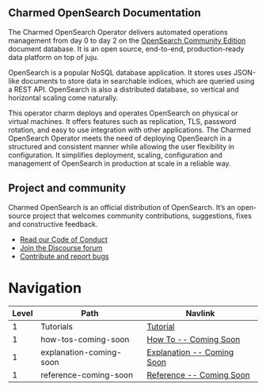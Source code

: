 ## Charmed OpenSearch Documentation
The Charmed OpenSearch Operator delivers automated operations management from day 0 to day 2 on the [OpenSearch Community Edition](https://github.com/opensearch-project/OpenSearch/) document database. It is an open source, end-to-end, production-ready data platform on top of juju.

OpenSearch is a popular NoSQL database application. It stores uses JSON-like documents to store data in searchable indices, which are queried using a REST API. OpenSearch is also a distributed database, so vertical and horizontal scaling come naturally.

This operator charm deploys and operates OpenSearch on physical or virtual machines. It offers features such as replication, TLS, password rotation, and easy to use integration with other applications. The Charmed OpenSearch Operator meets the need of deploying OpenSearch in a structured and consistent manner while allowing the user flexibility in configuration. It simplifies deployment, scaling, configuration and management of OpenSearch in production at scale in a reliable way.

## Project and community

Charmed OpenSearch is an official distribution of OpenSearch. It’s an open-source project that welcomes community contributions, suggestions, fixes and constructive feedback.
- [Read our Code of Conduct](https://ubuntu.com/community/code-of-conduct)
- [Join the Discourse forum](https://discourse.charmhub.io/tag/opensearch)
- [Contribute and report bugs](https://github.com/canonical/opensearch-operator)


# Navigation

| Level | Path     | Navlink                         |
| ----- | -------- | ------------------------------- |
| 1     | Tutorials | [Tutorial](./tutorial.md) |
| 1     | how-tos-coming-soon | [How To -- Coming Soon]() |
| 1     | explanation-coming-soon | [Explanation -- Coming Soon]() |
| 1     | reference-coming-soon | [Reference -- Coming Soon]() |

